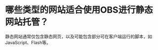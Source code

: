 # 哪些类型的网站适合使用OBS进行静态网站托管？<a name="obs_faq_0029"></a>

静态网站通常仅包含静态网页，以及可能包含部分可在客户端运行的脚本，如JavaScript、Flash等。

